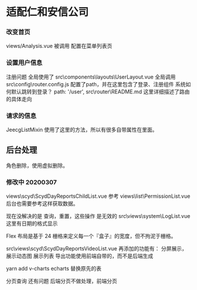 # 适配仁和安信公司


### 改变首页
views/Analysis.vue  被调用 配置在菜单列表页


### 设置用户信息
注册问题
全局使用了
src\components\layouts\UserLayout.vue
全局调用
src\config\router.config.js  配置了path，并在这里包含了登录、注册组件
系统如何默认跳转到登录？  path: '/user',
src\router\README.md 这里详细描述了路由的具体走向

### 请求的信息
JeecgListMixin
使用了这里的方法，所以有很多自带属性在里面。

## 后台处理
角色删除，使用虚拟删除。

### 修改中 20200307
views\scyd\ScydDayReportsChildList.vue  参考 views\list\PermissionList.vue
后台也需要参考这样获取数据。

现在没解决的是  查询，重置，这些操作 是无效的
src\views\system\LogList.vue
这里有日期的格式显示


Flex 布局是基于 24 栅格来定义每一个『盒子』的宽度，但不拘泥于栅格。

src\views\scyd\ScydDayReportsVideoList.vue
再添加的功能有：
分屏展示，展示动态图
展示列表
导出功能使用前端自带的，而不是后端生成

yarn add v-charts echarts
替换原先的表

分页查询 还有问题
后端分页不做处理，前端分页


